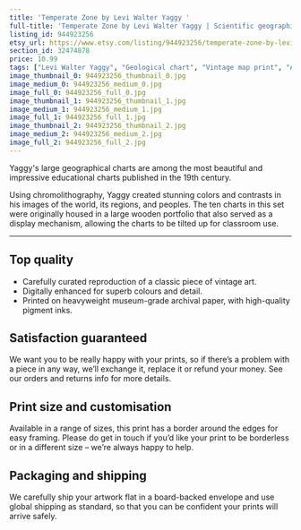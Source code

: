 ```yaml
---
title: 'Temperate Zone by Levi Walter Yaggy '
full-title: 'Temperate Zone by Levi Walter Yaggy | Scientific geographical chart print | Vintage wall art | Old map | Educational science biome poster'
listing_id: 944923256
etsy_url: https://www.etsy.com/listing/944923256/temperate-zone-by-levi-walter-yaggy?utm_source=site&utm_medium=api&utm_campaign=api
section_id: 32474878
price: 10.99
tags: ["Levi Walter Yaggy", "Geological chart", "Vintage map print", "Art map", "Geological wall art", "Science gift", "Science poster", "Natural history", "Scientific wall art", "Geology gift", "Old map print", "Scientific drawing", "Biomes"]
image_thumbnail_0: 944923256_thumbnail_0.jpg
image_medium_0: 944923256_medium_0.jpg
image_full_0: 944923256_full_0.jpg
image_thumbnail_1: 944923256_thumbnail_1.jpg
image_medium_1: 944923256_medium_1.jpg
image_full_1: 944923256_full_1.jpg
image_thumbnail_2: 944923256_thumbnail_2.jpg
image_medium_2: 944923256_medium_2.jpg
image_full_2: 944923256_full_2.jpg
---
```

Yaggy&#39;s large geographical charts are among the most beautiful and impressive educational charts published in the 19th century. 

Using chromolithography, Yaggy created stunning colors and contrasts in his images of the world, its regions, and peoples. The ten charts in this set were originally housed in a large wooden portfolio that also served as a display mechanism, allowing the charts to be tilted up for classroom use. 

---

## Top quality

* Carefully curated reproduction of a classic piece of vintage art.
* Digitally enhanced for superb colours and detail.
* Printed on heavyweight museum-grade archival paper, with high-quality pigment inks.

## Satisfaction guaranteed

We want you to be really happy with your prints, so if there’s a problem with a piece in any way, we’ll exchange it, replace it or refund your money. See our orders and returns info for more details. 

## Print size and customisation

Available in a range of sizes, this print has a border around the edges for easy framing. Please do get in touch if you’d like your print to be borderless or in a different size – we’re always happy to help.

## Packaging and shipping

We carefully ship your artwork flat in a board-backed envelope and use global shipping as standard, so that you can be confident your prints will arrive safely.
